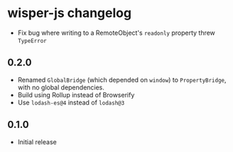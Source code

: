 # wisper-js changelog

* Fix bug where writing to a RemoteObject's `readonly` property threw `TypeError`

## 0.2.0
* Renamed `GlobalBridge` (which depended on `window`) to `PropertyBridge`, with no global dependencies.
* Build using Rollup instead of Browserify
* Use `lodash-es@4` instead of `lodash@3`

## 0.1.0
* Initial release
